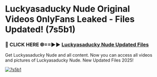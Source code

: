 # Luckyasaducky Nude Original Videos 0nlyFans Leaked - Files Updated! (7s5b1)

<h3>🔴 CLICK HERE 🌐==►► <a href="https://tinyurl.com/5h6xmrr3" rel="nofollow">Luckyasaducky Nude Updated Files</a></h3>

Get Luckyasaducky Nude and all content. Now you can access all videos and pictures of Luckyasaducky Nude. New Updated Files 2025!

[![7s5b1](https://i.imgur.com/KVD873Z.gif)](https://tinyurl.com/5h6xmrr3)

